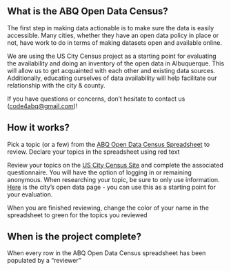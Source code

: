 <h2>What is the ABQ Open Data Census?</h2>
<p>
The first step in making data actionable is to make sure the data is easily accessible. Many cities, whether they have an open data policy in place or not, have work to do in terms of making datasets open and available online. 
</p>
<p>
We are using the US City Census project as a starting point for evaluating the availability and doing an inventory of the open data in Albuquerque.  This will allow us to get acquainted with each other and existing data sources.  Additionally, educating ourselves of data availability will help facilitate our relationship with the city & county.
</p>
<p>

If you have questions or concerns, don’t hesitate to contact us (code4abq@gmail.com)!
</p>

<h2>How it works?</h2>
<p>
Pick a topic (or a few) from the <a href="https://www.google.com/url?q=https%3A%2F%2Fdocs.google.com%2Fspreadsheets%2Fd%2F1WMuyT1p4XXpIt1khS8s4HBtAogp5WlWkmPaV1Rju_bM%2Fedit%3Fusp%3Dsharing">ABQ Open Data Census Spreadsheet</a> to review. Declare your topics in the spreadsheet using red text
</p>
<p>
Review your topics on the <a href="http://www.google.com/url?q=http%3A%2F%2Fus-city.census.okfn.org%2F&sa=D&sntz=1&usg=AFQjCNGqWPJBIv2oyjToI8JcHIs25tV4Ng">US City Census Site</a> and complete the associated questionnaire.  You will have the option of logging in or remaining anonymous.  When researching your topic, be sure to only use information. <a href="http://www.google.com/url?q=http%3A%2F%2Fwww.cabq.gov%2Fabq-data%2Fabq-data%23data-sets&sa=D&sntz=1&usg=AFQjCNFyF7-3jfDNkRP40pOj56oUWobnpQ">Here</a> is the city’s open data page - you can use this as a starting point for your evaluation.
</p>

<p>
When you are finished reviewing, change the color of your name in the spreadsheet to green for the topics you reviewed	
</p>



<h2>When is the project complete?</h2>
<p>When every row in the ABQ Open Data Census spreadsheet has been populated by a “reviewer” </p>


